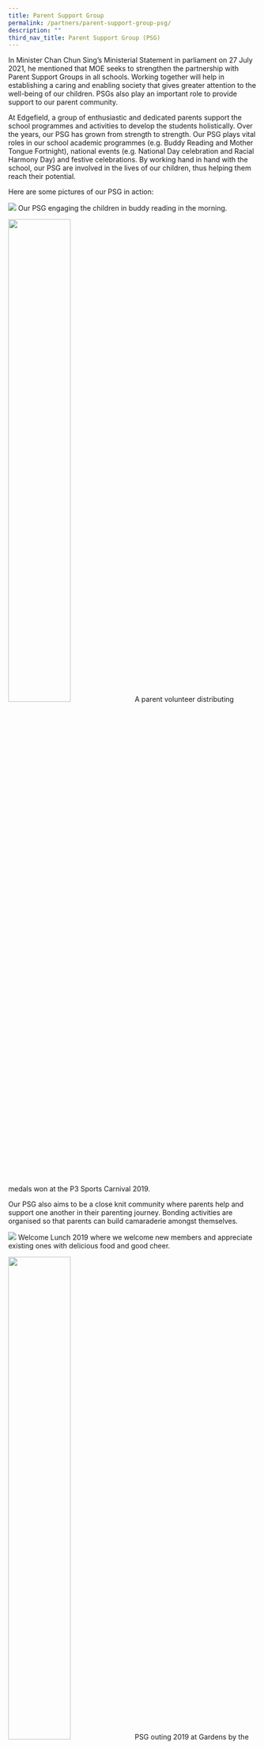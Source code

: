 ```yaml
---
title: Parent Support Group
permalink: /partners/parent-support-group-psg/
description: ""
third_nav_title: Parent Support Group (PSG)
---
```

In Minister Chan Chun Sing’s Ministerial Statement in parliament on 27 July 2021, he mentioned that MOE seeks to strengthen the partnership with Parent Support Groups in all schools. Working together will help in establishing a caring and enabling society that gives greater attention to the well-being of our children. PSGs also play an important role to provide support to our parent community. 

At Edgefield, a group of enthusiastic and dedicated parents support the school programmes and activities to develop the students holistically. Over the years, our PSG has grown from strength to strength. Our PSG plays vital roles in our school academic programmes (e.g. Buddy Reading and Mother Tongue Fortnight), national events (e.g. National Day celebration and Racial Harmony Day) and festive celebrations. By working hand in hand with the school, our PSG are involved in the lives of our children, thus helping them reach their potential.

Here are some pictures of our PSG in action:

![](/images/PSG1.jpeg)
Our PSG engaging the children in buddy reading in the morning.

<img src="/images/PSG2.jpeg" 
     style="width:50%">
A parent volunteer distributing medals won at the P3 Sports Carnival 2019.

Our PSG also aims to be a close knit community where parents help and support one another in their parenting journey. Bonding activities are organised so that parents can build camaraderie amongst themselves.

![](/images/PSG3.jpeg)
Welcome Lunch 2019 where we welcome new members and appreciate existing ones with delicious food and good cheer.

<img src="/images/PSG4.jpeg" 
     style="width:50%">
PSG outing 2019 at Gardens by the Bay.

![](/images/PSG5.jpeg)
Despite new challenges, we continued to welcome new members onboard and bonded over our Welcome Lunch 2021.

![](/images/PSG6.jpeg)
PSG Bonding 2021 where parents made their very own key fobs and coin pouches at an online leather crafting workshop.

The support of all parents as partners in education is important in ensuring that our children are developed to their fullest potential. We encourage all parents to be actively involved in the school activities and we welcome all on board.   

Please click [here](https://docs.google.com/forms/d/e/1FAIpQLSeKs6n11d3kmMw47ecn68jTPNjB8bl6F8lCKUcOQ2Y8geHieA/viewform?embedded=true) to sign up to join our parent support group.

![](/images/PSG7.jpeg)
![](/images/PSG8.jpeg)
![](/images/PSG9.jpeg)
![](/images/PSG10.jpeg)
![](/images/PSG11.jpeg)